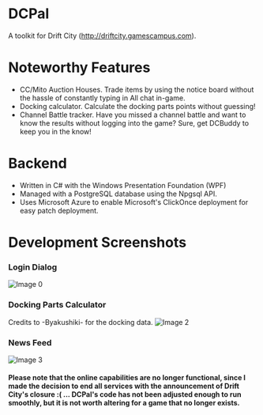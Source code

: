 # DCPal
A toolkit for Drift City (http://driftcity.gamescampus.com).

# Noteworthy Features
- CC/Mito Auction Houses. Trade items by using the notice board without the hassle of constantly typing in All chat in-game.
- Docking calculator. Calculate the docking parts points without guessing!
- Channel Battle tracker. Have you missed a channel battle and want to know the results without logging into the game? Sure, get DCBuddy to keep you in the know!

# Backend
- Written in C# with the Windows Presentation Foundation (WPF)
- Managed with a PostgreSQL database using the Npgsql API.
- Uses Microsoft Azure to enable Microsoft's ClickOnce deployment for easy patch deployment.

# Development Screenshots
### Login Dialog
![Image 0](https://i.imgur.com/dgZ5cnX.png)

### Docking Parts Calculator
Credits to -Byakushiki- for the docking data.
![Image 2](https://i.imgur.com/IJVf4r0.png)

### News Feed
![Image 3](https://i.imgur.com/7RTwYcQ.png)


#### Please note that the online capabilities are no longer functional, since I made the decision to end all services with the announcement of Drift City's closure :( ... DCPal's code has not been adjusted enough to run smoothly, but it is not worth altering for a game that no longer exists.
